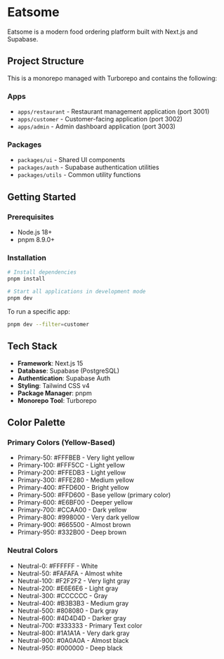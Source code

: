 # Eatsome

Eatsome is a modern food ordering platform built with Next.js and Supabase.

## Project Structure

This is a monorepo managed with Turborepo and contains the following:

### Apps

- `apps/restaurant` - Restaurant management application (port 3001)
- `apps/customer` - Customer-facing application (port 3002)
- `apps/admin` - Admin dashboard application (port 3003)

### Packages

- `packages/ui` - Shared UI components
- `packages/auth` - Supabase authentication utilities
- `packages/utils` - Common utility functions

## Getting Started

### Prerequisites

- Node.js 18+
- pnpm 8.9.0+

### Installation

```bash
# Install dependencies
pnpm install

# Start all applications in development mode
pnpm dev
```

To run a specific app:

```bash
pnpm dev --filter=customer
```

## Tech Stack

- **Framework**: Next.js 15
- **Database**: Supabase (PostgreSQL)
- **Authentication**: Supabase Auth
- **Styling**: Tailwind CSS v4
- **Package Manager**: pnpm
- **Monorepo Tool**: Turborepo

## Color Palette

### Primary Colors (Yellow-Based)
- Primary-50: #FFFBEB - Very light yellow
- Primary-100: #FFF5CC - Light yellow
- Primary-200: #FFEDB3 - Light yellow
- Primary-300: #FFE280 - Medium yellow
- Primary-400: #FFD600 - Bright yellow
- Primary-500: #FFD600 - Base yellow (primary color)
- Primary-600: #E6BF00 - Deeper yellow
- Primary-700: #CCAA00 - Dark yellow
- Primary-800: #998000 - Very dark yellow
- Primary-900: #665500 - Almost brown
- Primary-950: #332B00 - Deep brown

### Neutral Colors
- Neutral-0: #FFFFFF - White
- Neutral-50: #FAFAFA - Almost white
- Neutral-100: #F2F2F2 - Very light gray
- Neutral-200: #E6E6E6 - Light gray
- Neutral-300: #CCCCCC - Gray
- Neutral-400: #B3B3B3 - Medium gray
- Neutral-500: #808080 - Dark gray
- Neutral-600: #4D4D4D - Darker gray
- Neutral-700: #333333 - Primary Text color
- Neutral-800: #1A1A1A - Very dark gray
- Neutral-900: #0A0A0A - Almost black
- Neutral-950: #000000 - Deep black 